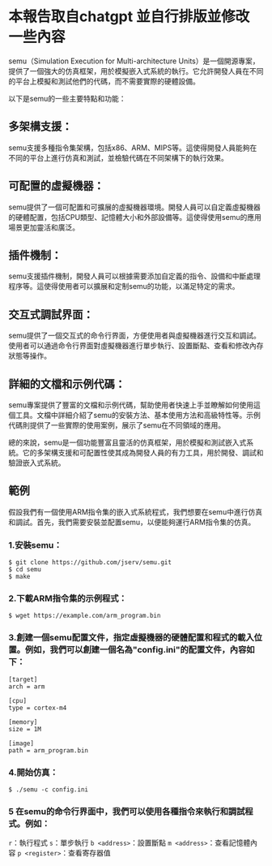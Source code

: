 # 本報告取自chatgpt 並自行排版並修改一些內容
semu（Simulation Execution for Multi-architecture Units）是一個開源專案，提供了一個強大的仿真框架，用於模擬嵌入式系統的執行。它允許開發人員在不同的平台上模擬和測試他們的代碼，而不需要實際的硬體設備。

以下是semu的一些主要特點和功能：

## 多架構支援：
semu支援多種指令集架構，包括x86、ARM、MIPS等。這使得開發人員能夠在不同的平台上進行仿真和測試，並檢驗代碼在不同架構下的執行效果。

## 可配置的虛擬機器：
semu提供了一個可配置和可擴展的虛擬機器環境。開發人員可以自定義虛擬機器的硬體配置，包括CPU類型、記憶體大小和外部設備等。這使得使用semu的應用場景更加靈活和廣泛。

## 插件機制：
semu支援插件機制，開發人員可以根據需要添加自定義的指令、設備和中斷處理程序等。這使得使用者可以擴展和定制semu的功能，以滿足特定的需求。

## 交互式調試界面：
semu提供了一個交互式的命令行界面，方便使用者與虛擬機器進行交互和調試。使用者可以通過命令行界面對虛擬機器進行單步執行、設置斷點、查看和修改內存狀態等操作。

## 詳細的文檔和示例代碼：
semu專案提供了豐富的文檔和示例代碼，幫助使用者快速上手並瞭解如何使用這個工具。文檔中詳細介紹了semu的安裝方法、基本使用方法和高級特性等。示例代碼則提供了一些實際的使用案例，展示了semu在不同領域的應用。

總的來說，semu是一個功能豐富且靈活的仿真框架，用於模擬和測試嵌入式系統。它的多架構支援和可配置性使其成為開發人員的有力工具，用於開發、調試和驗證嵌入式系統。

## 範例

假設我們有一個使用ARM指令集的嵌入式系統程式，我們想要在semu中進行仿真和調試。首先，我們需要安裝並配置semu，以便能夠運行ARM指令集的仿真。

### 1.安裝semu：

```
$ git clone https://github.com/jserv/semu.git
$ cd semu
$ make
```

### 2.下載ARM指令集的示例程式：

```
$ wget https://example.com/arm_program.bin
```

### 3.創建一個semu配置文件，指定虛擬機器的硬體配置和程式的載入位置。例如，我們可以創建一個名為"config.ini"的配置文件，內容如下：

```
[target]
arch = arm

[cpu]
type = cortex-m4

[memory]
size = 1M

[image]
path = arm_program.bin
```

### 4.開始仿真：

```
$ ./semu -c config.ini
```

### 5 在semu的命令行界面中，我們可以使用各種指令來執行和調試程式。例如：

```r```：執行程式
```s```：單步執行
```b <address>```：設置斷點
```m <address>```：查看記憶體內容
```p <register>```：查看寄存器值